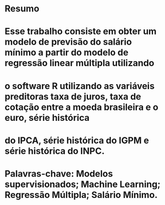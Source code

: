 # Resumo

# Esse trabalho consiste em obter um modelo de previsão do salário mínimo a partir do modelo de regressão linear múltipla utilizando
# o software R utilizando as variáveis preditoras taxa de juros, taxa de cotação entre a moeda brasileira e o euro, série histórica 
# do IPCA, série histórica do IGPM e série histórica do INPC.

# Palavras-chave: Modelos supervisionados; Machine Learning; Regressão Múltipla; Salário Mínimo.

